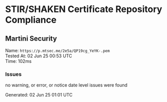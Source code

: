 # STIR/SHAKEN Certificate Repository Compliance

## Martini Security

Name: `https://p.mtsec.me/2e5a/QP19cg_YeYK-.pem`\
Tested At: 02 Jun 25 00:53 UTC\
Time: 102ms

### Issues

no warning, or error, or notice date level issues were found

Generated: 02 Jun 25 01:01 UTC